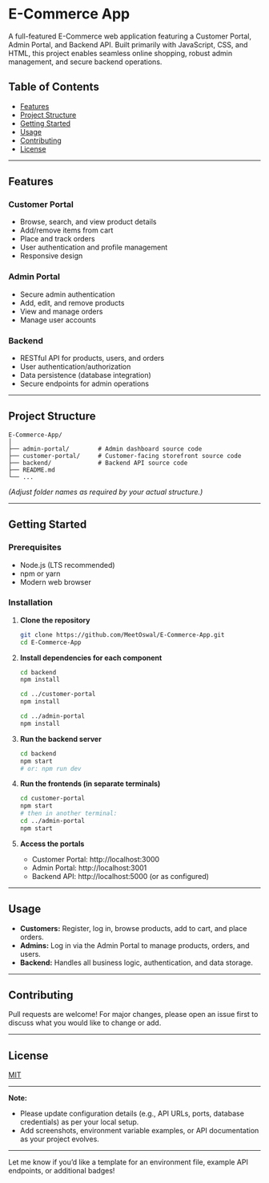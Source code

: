 
# E-Commerce App

A full-featured E-Commerce web application featuring a Customer Portal, Admin Portal, and Backend API. Built primarily with JavaScript, CSS, and HTML, this project enables seamless online shopping, robust admin management, and secure backend operations.

## Table of Contents

- [Features](#features)
- [Project Structure](#project-structure)
- [Getting Started](#getting-started)
- [Usage](#usage)
- [Contributing](#contributing)
- [License](#license)

---

## Features

### Customer Portal
- Browse, search, and view product details
- Add/remove items from cart
- Place and track orders
- User authentication and profile management
- Responsive design

### Admin Portal
- Secure admin authentication
- Add, edit, and remove products
- View and manage orders
- Manage user accounts

### Backend
- RESTful API for products, users, and orders
- User authentication/authorization
- Data persistence (database integration)
- Secure endpoints for admin operations

---

## Project Structure

```text
E-Commerce-App/
│
├── admin-portal/        # Admin dashboard source code
├── customer-portal/     # Customer-facing storefront source code
├── backend/             # Backend API source code
├── README.md
└── ...
```

*(Adjust folder names as required by your actual structure.)*

---

## Getting Started

### Prerequisites

- Node.js (LTS recommended)
- npm or yarn
- Modern web browser

### Installation

1. **Clone the repository**
   ```bash
   git clone https://github.com/MeetOswal/E-Commerce-App.git
   cd E-Commerce-App
   ```

2. **Install dependencies for each component**
   ```bash
   cd backend
   npm install

   cd ../customer-portal
   npm install

   cd ../admin-portal
   npm install
   ```

3. **Run the backend server**
   ```bash
   cd backend
   npm start
   # or: npm run dev
   ```

4. **Run the frontends (in separate terminals)**
   ```bash
   cd customer-portal
   npm start
   # then in another terminal:
   cd ../admin-portal
   npm start
   ```

5. **Access the portals**
   - Customer Portal: http://localhost:3000
   - Admin Portal: http://localhost:3001
   - Backend API: http://localhost:5000 (or as configured)

---

## Usage

- **Customers:** Register, log in, browse products, add to cart, and place orders.
- **Admins:** Log in via the Admin Portal to manage products, orders, and users.
- **Backend:** Handles all business logic, authentication, and data storage.

---

## Contributing

Pull requests are welcome! For major changes, please open an issue first to discuss what you would like to change or add.

---

## License

[MIT](LICENSE)

---

**Note:**  
- Please update configuration details (e.g., API URLs, ports, database credentials) as per your local setup.
- Add screenshots, environment variable examples, or API documentation as your project evolves.

---

Let me know if you’d like a template for an environment file, example API endpoints, or additional badges!
